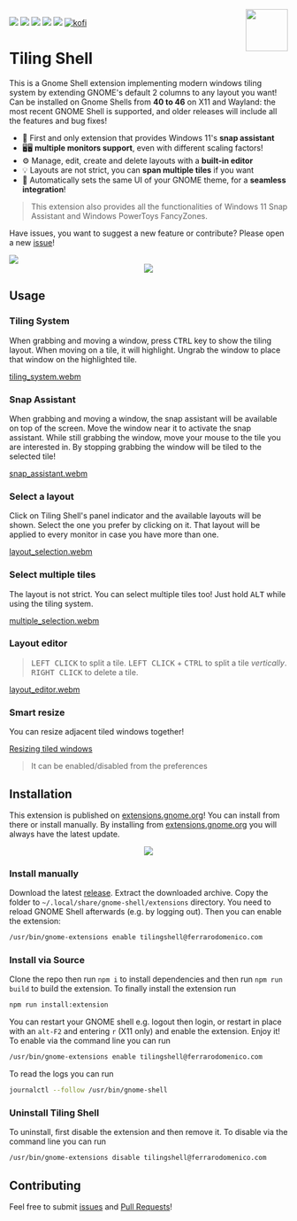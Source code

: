 <img src="https://raw.githubusercontent.com/domferr/tilingshell/main/logo.png" align="right" width="76"/>

![](https://img.shields.io/github/v/release/domferr/tilingshell)
![](https://img.shields.io/badge/GNOME-42--46-e04196)
![](https://img.shields.io/github/downloads/domferr/tilingshell/total)
![](https://img.shields.io/badge/Built%20with-Typescript-blue)
![](https://img.shields.io/github/license/domferr/tilingshell)
[![kofi](https://img.shields.io/badge/Donate-on_Ko--fi-purple?logo=ko-fi)](https://ko-fi.com/domferr)

# Tiling Shell #

This is a Gnome Shell extension implementing modern windows tiling system by extending GNOME's default 2 columns to any layout you want! Can be installed on Gnome Shells from **40 to 46** on X11 and Wayland: the most recent GNOME Shell is supported, and older releases will include all the features and bug fixes!


- 🤩 First and only extension that provides Windows 11's **snap assistant**
- 🖥️🖥️ **multiple monitors support**, even with different scaling factors!
- ⚙️ Manage, edit, create and delete layouts with a **built-in editor**
- 💡 Layouts are not strict, you can **span multiple tiles** if you want
- 🚀 Automatically sets the same UI of your GNOME theme, for a **seamless integration**!

> This extension also provides all the functionalities of Windows 11 Snap Assistant and Windows PowerToys FancyZones. 

Have issues, you want to suggest a new feature or contribute? Please open a new [issue](https://github.com/domferr/tilingshell/issues)!
  
<img src="https://github.com/domferr/tilingshell/blob/main/doc/horiz_summary.jpg" align="center"/>

<div align="center">
  <a href="https://extensions.gnome.org/extension/7065/tiling-shell/" >
      <img src="https://img.shields.io/badge/Install%20from-extensions.gnome.org-4A86CF?style=for-the-badge&logo=Gnome&logoColor=white"/>
  </a>
</div>

## Usage ##

### Tiling System ###
When grabbing and moving a window, press <kbd>CTRL</kbd> key to show the tiling layout. When moving on a tile, it will highlight. Ungrab the window to place that window on the highlighted tile.

[tiling_system.webm](https://github.com/domferr/tilingshell/assets/14203981/a45ec416-ad39-458d-9b9f-cddce8b25666)

### Snap Assistant ###
When grabbing and moving a window, the snap assistant will be available on top of the screen. Move the window near it to activate the snap assistant. While still grabbing the window, move your mouse to the tile you are interested in. By stopping grabbing the window will be tiled to the selected tile!

[snap_assistant.webm](https://github.com/domferr/tilingshell/assets/14203981/33511582-fa92-445e-b1ba-8b08f9a8e43a)

### Select a layout ###
Click on Tiling Shell's panel indicator and the available layouts will be shown. Select the one you prefer by clicking on it. That layout will be applied to every monitor in case you have more than one.

[layout_selection.webm](https://github.com/domferr/tilingshell/assets/14203981/f4956a34-64e3-4c24-b177-8f9b08fcc45c)

### Select multiple tiles ###

The layout is not strict. You can select multiple tiles too! Just hold <kbd>ALT</kbd> while using the tiling system.

[multiple_selection.webm](https://github.com/domferr/tilingshell/assets/14203981/92b29130-260c-479d-9237-bf5c87427e52)

### Layout editor ###

> <kbd>LEFT CLICK</kbd> to split a tile. <kbd>LEFT CLICK</kbd> + <kbd>CTRL</kbd> to split a tile _vertically_. <kbd>RIGHT CLICK</kbd> to delete a tile.

[layout_editor.webm](https://github.com/domferr/tilingshell/assets/14203981/c6e05589-69d9-4fa3-a4df-61ee875cf9e1)

### Smart resize ###

You can resize adjacent tiled windows together!

[Resizing tiled windows](https://github.com/domferr/tilingshell/assets/14203981/da4ef97e-cdbb-4981-a8ab-9ca8cd23d63d)

> It can be enabled/disabled from the preferences

## Installation

This extension is published on [extensions.gnome.org](https://extensions.gnome.org/extension/7065/tiling-shell/)! You can install from there or install manually. By installing from [extensions.gnome.org](https://extensions.gnome.org/extension/7065/tiling-shell/) you will always have the latest update.

<div align="center">
  <a href="https://extensions.gnome.org/extension/7065/tiling-shell/" >
      <img src="https://img.shields.io/badge/Install%20from-extensions.gnome.org-4A86CF?style=for-the-badge&logo=Gnome&logoColor=white"/>
  </a>
</div>

### Install manually
Download the latest [release](https://github.com/domferr/tilingshell/releases). Extract the downloaded archive. Copy the folder to `~/.local/share/gnome-shell/extensions` directory. You need to reload GNOME Shell afterwards (e.g. by logging out). Then you can enable the extension:
```bash
/usr/bin/gnome-extensions enable tilingshell@ferrarodomenico.com
```

### Install via Source

Clone the repo then run ```npm i``` to install dependencies and then run ```npm run build``` to build the extension. To finally install the extension run
```bash
npm run install:extension
```
You can restart your GNOME shell e.g. logout then login, or restart in place with an `alt-F2` and entering `r` (X11 only) and enable the extension. Enjoy it!
To enable via the command line you can run 
```bash
/usr/bin/gnome-extensions enable tilingshell@ferrarodomenico.com
```

To read the logs you can run

```bash
journalctl --follow /usr/bin/gnome-shell
```

### Uninstall Tiling Shell

To uninstall, first disable the extension and then remove it. To disable via the command line you can run 
```bash
/usr/bin/gnome-extensions disable tilingshell@ferrarodomenico.com
```

## Contributing

Feel free to submit [issues](https://github.com/domferr/tilingshell/issues/new/choose) and [Pull Requests](https://github.com/domferr/tilingshell/pulls)!
